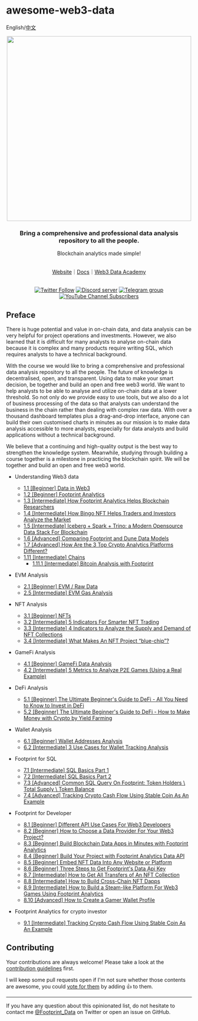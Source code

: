 # awesome-web3-data

English/[中文](https://github.com/footprintanalytics/awesome-web3/blob/main/README-CN.md)

<div align="center">
  <div align=center><img src="https://statichk.footprint.network/img_nav_logo_v5.svg" width=" 500 "></div>
  <h3 align="center">
    Bring a comprehensive and professional data analysis repository to all the people.
  </h3>
  <p>Blockchain analytics made simple!</p>
  <br />
 <a href="https://www.footprint.network/">Website</a>｜<a href="https://docs.footprint.network/docs">Docs</a>｜<a href="https://www.footprint.network/news/academy">Web3 Data Academy </a>
  <p>
    <br />
    <a href="https://twitter.com/Footprint_Data"><img alt="Twitter Follow" src="https://img.shields.io/twitter/follow/Footprint_Data?label=Follow"></a>
    <a href="https://discord.gg/3HYaR6USM7"><img src="https://img.shields.io/discord/864829036294307881?color=5865F2&logo=discord&logoColor=white&label=discord" alt="Discord server" /></a>
    <a href="https://t.me/joinchat/4-ocuURAr2thODFh"><img src="https://img.shields.io/badge/telegram-blue?color=blue&logo=telegram&logoColor=white" alt="Telegram group" /></a>
    <a href="https://www.youtube.com/c/FootprintAnalytics"><img alt="YouTube Channel Subscribers" src="https://img.shields.io/youtube/channel/subscribers/UCKwZbKyuhWveetGhZcNtSTg?style=social"></a>
  </p>
</div>


## Preface

There is huge potential and value in on-chain data, and data analysis can be very helpful for project operations and investments. However, we also learned that it is difficult for many analysts to analyse on-chain data because it is complex and many products require writing SQL, which requires analysts to have a technical background. 

With the course we would like to bring a comprehensive and professional data analysis repository to all the people. The future of knowledge is decentralised, open, and transparent. Using data to make your smart decision, be together and build an open and free web3 world. We want to help analysts to be able to analyse and utilize on-chain data at a lower threshold. So not only do we provide easy to use tools, but we also do a lot of business processing of the data so that analysts can understand the business in the chain rather than dealing with complex raw data. With over a thousand dashboard templates plus a drag-and-drop interface, anyone can build their own customised charts in minutes as our mission is to make data analysis accessible to more analysts, especially for data analysts and build applications without a technical background.

We believe that a continuing and high-quality output is the best way to strengthen the knowledge system. Meanwhile, studying through building a course together is a milestone in practicing the blockchain spirit. We will be together and build an open and free web3 world.

- Understanding Web3 data
    - [1.1 [Beginner] Data in Web3](https://www.footprint.network/article/1-1-data-in-web3-TB7aPlAi)
    - [1.2 [Beginner] Footprint Analytics](https://www.footprint.network/article/1-2-footprint-analytics-kvLDOmUv)
    - [1.3 [Intermediate] How Footprint Analytics Helps Blockchain Researchers](https://www.footprint.network/article/7-4-how-footprint-analytics-helps-blockchain-researchers-XzFCDoUe)
    - [1.4 [Intermediate] How Bingo NFT Helps Traders and Investors Analyze the Market](https://www.footprint.network/article/7-5-how-bingo-nft-helps-traders-and-investors-analyze-the-market-2WhSy3Vu)
    - [1.5 [Intermediate] Iceberg + Spark + Trino: a Modern Opensource Data Stack For Blockchain](https://www.footprint.network/article/7-1-iceberg-spark-trino-a-modern-opensource-data-stack-for-blockchain-fp-HGZpPm3D)
    - [1.6 [Advanced] Comparing Footprint and Dune Data Models](https://www.footprint.network/article/7-2-comparing-footprint-and-dune-data-models-fp-xpquq6RZ)
    - [1.7 [Advanced] How Are the 3 Top Crypto Analytics Platforms Different?](https://www.footprint.network/article/7-3-how-are-the-3-top-crypto-analytics-platforms-different-Aucc4Pab)
    - [1.11 [Intermediate] Chains](https://www.footprint.network/article/1-11-intermediate-chains-fp-OiJcsyFM)
      - [1.11.1 [Intermediate] Bitcoin Analysis with Footprint](https://www.footprint.network/article/1-11-1-intermediate-bitcoin-analysis-with-footprint-GoQqcFt5)
  
- EVM Analysis
    - [2.1 [Beginner] EVM / Raw Data](https://www.footprint.network/article/2-1-beginner-evm-raw-data-9GyCWvNs)
    - [2.5 [Intermediate] EVM Gas Analysis](https://www.footprint.network/article/2-5-evm-gas-analysis-tr6lTr5i)
- NFT Analysis
    - [3.1 [Beginner] NFTs](https://www.footprint.network/article/3-1-beginner-nfts-f3YtLx3P)
    - [3.2 [Intermediate] 5 Indicators For Smarter NFT Trading](https://www.footprint.network/article/3-2-intermediate-5-indicators-for-smarter-nft-trading-fp-ASzLMHlf)
    - [3.3 [Intermediate] 4 Indicators to Analyze the Supply and Demand of NFT Collections](https://www.footprint.network/article/4-indicators-to-analyze-the-supply-and-demand-of-nft-collections-YpCRDpIH)
    - [3.4 [Intermediate] What Makes An NFT Project “blue-chip”?](https://www.footprint.network/article/3-6-what-makes-an-nft-project-blue-chip-CsNciXZy)
    
- GameFi Analysis
    - [4.1 [Beginner] GameFi Data Analysis](https://www.footprint.network/article/4-1-gamefi-data-analysis-fp-tdR0TWvk)
    - [4.2 [Intermediate] 5 Metrics to Analyze P2E Games (Using a Real Example)](https://www.footprint.network/article/4-2-intermediate-5-metrics-to-analyze-p2e-games-using-a-real-example-j34ZHmpy)
   
- DeFi Analysis
    - [5.1 [Beginner] The Ultimate Beginner's Guide to DeFi - All You Need to Know to Invest in DeFi ](https://www.footprint.network/article/5-1-beginner-the-ultimate-beginner-s-guide-to-defi-all-you-need-to-know-to-invest-in-defi-fp-8Ou3iK6Q)
    - [5.2 [Beginner] The Ultimate Beginner's Guide to DeFi - How to Make Money with Crypto by Yield Farming](https://www.footprint.network/article/5-2-beginner-the-ultimate-beginner-s-guide-to-defi-how-to-make-money-with-crypto-by-yield-farming-KM0t1g6d)
   
- Wallet Analysis
    - [6.1 [Beginner] Wallet Addresses Analysis](https://www.footprint.network/article/4-1-wallet-addresses-analysis-fp-xvdIKGzc)
    - [6.2 [Intermediate] 3 Use Cases for Wallet Tracking Analysis](https://www.footprint.network/article/6-2-intermediate-3-use-cases-for-wallet-tracking-analysis-5e6LP3r6)
- Footprint for SQL
    - [7.1 [Intermediate] SQL Basics Part 1](https://www.footprint.network/article/7-1-intermediate-sql-basics-part-1-fp-Roxp1Iez)
    - [7.2 [Intermediate] SQL Basics Part 2](https://www.footprint.network/article/7-2-intermediate-sql-basics-part-2-fp-KQTp6B8o)
    - [7.3 [Advanced] Common SQL Query On Footprint: Token Holders \ Total Supply \ Token Balance](https://www.footprint.network/article/7-3-advanced-common-sql-query-on-footprint-token-holders-total-supply-token-balance-fp-x6skgDoP)
    - [7.4 [Advanced] Tracking Crypto Cash Flow Using Stable Coin As An Example](https://www.footprint.network/article/7-4-advanced-tracking-crypto-cash-flow-using-stable-coin-as-an-example-zlWF4MEX)
    
- Footprint for Developer
    - [8.1 [Beginner] Different API Use Cases For Web3 Developers](https://www.footprint.network/article/6-3-different-api-use-cases-for-web3-developers-cnPuEMRk)
    - [8.2 [Beginner] How to Choose a Data Provider For Your Web3 Project?](https://www.footprint.network/article/6-4-how-to-choose-a-data-provider-for-your-web3-project-fp-o2YLmocR)
    - [8.3 [Beginner] Build Blockchain Data Apps in Minutes with Footprint Analytics](https://www.footprint.network/article/6-5-build-blockchain-data-apps-in-minutes-with-footprint-analytics-6uw1o6TM)
    - [8.4 [Beginner] Build Your Project with Footprint Analytics Data API](https://www.footprint.network/article/6-6-build-your-project-with-footprint-analytics-data-api-fp-utU0s7Ai)
    - [8.5 [Beginner] Embed NFT Data Into Any Website or Platform](https://www.footprint.network/article/6-7-embed-nft-data-into-any-website-or-platform-fp-pwsuthcZ) 
    - [8.6 [Beginner] Three Steps to Get Footprint's Data Api Key](https://www.footprint.network/article/8-6-beginner-three-steps-to-get-footprint-s-data-api-key-g9zSUSqC)
    - [8.7 [Intermediate] How to Get All Transfers of An NFT Collection](https://www.footprint.network/article/8-7-beginner-how-to-get-all-transfers-of-an-nft-collection-fp-ix2To64g)
    - [8.8 [Intermediate] How to Build Cross-Chain NFT Dapps](https://www.footprint.network/article/8-8-intermediate-how-to-build-cross-chain-nft-dapps-fp-dVUjKTT2)
    - [8.9 [Intermediate] How to Build a Steam-like Platform For Web3 Games Using Footprint Analytics](https://www.footprint.network/article/8-9-intermediate-how-to-build-a-steam-like-platform-for-web3-games-using-footprint-analytics-fp-z35UMzFW)
    - [8.10 [Advanced] How to Create a Gamer Wallet Profile](https://www.footprint.network/article/8-10-advanced-how-to-create-a-gamer-wallet-profile-fp-sVGpKxJA)
- Footprint Analytics for crypto investor
    - [9.1 [Intermediate] Tracking Crypto Cash Flow Using Stable Coin As An Example](https://www.footprint.network/article/9-1-intermediate-tracking-crypto-cash-flow-using-stable-coin-as-an-example-j2QpQDtq)         
   
## Contributing

Your contributions are always welcome! Please take a look at the [contribution guidelines](https://github.com/footprintanalytics/awesome-web3/blob/master/CONTRIBUTING.md) first.

I will keep some pull requests open if I'm not sure whether those contents are awesome, you could [vote for them](https://github.com/footprintanalytics/awesome-web3/pulls) by adding :+1: to them. 

- - -

If you have any question about this opinionated list, do not hesitate to contact me [@Footprint_Data](https://twitter.com/Footprint_Data) on Twitter or open an issue on GitHub.



